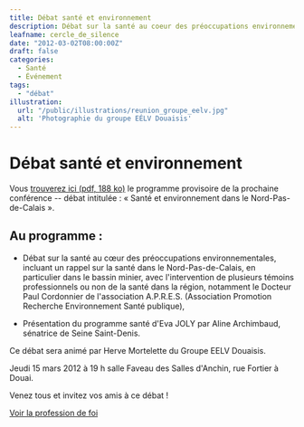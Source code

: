 ```yaml
---
title: Débat santé et environnement
description: Débat sur la santé au coeur des préoccupations environnementales le jeudi 15 mars 2012 à Douai.
leafname: cercle_de_silence
date: "2012-03-02T08:00:00Z"
draft: false
categories:
  - Santé
  - Événement
tags:
  - "débat"
illustration:
  url: "/public/illustrations/reunion_groupe_eelv.jpg"
  alt: 'Photographie du groupe EÉLV Douaisis'
---
```


# Débat santé et environnement

Vous [trouverez ici (pdf, 188 ko)](https://drive.google.com/open?id=1-jpT8RlJyekSbaYdPE52mQuuCQWK8us8) le programme provisoire de la prochaine conférence -- débat intitulée : « Santé et environnement dans le Nord-Pas-de-Calais ».

Au programme :
--------------

-   Débat sur la santé au cœur des préoccupations environnementales, incluant un rappel sur la santé dans le Nord-Pas-de-Calais, en particulier dans le bassin minier, avec l'intervention de plusieurs témoins professionnels ou non de la santé dans la région, notamment le Docteur Paul Cordonnier de l'association A.P.R.E.S. (Association Promotion Recherche Environnement Santé publique),

-   Présentation du programme santé d'Eva JOLY par Aline Archimbaud, sénatrice de Seine Saint-Denis.

Ce débat sera animé par Herve Mortelette du Groupe EELV Douaisis.

Jeudi 15 mars 2012 à 19 h salle Faveau des Salles d'Anchin, rue Fortier à Douai.

Venez tous et invitez vos amis à ce débat !

[Voir la profession de foi](https://drive.google.com/open?id=1tBDxhi8qpndE3RHmwO61zCHGvuHEDIQ6)
